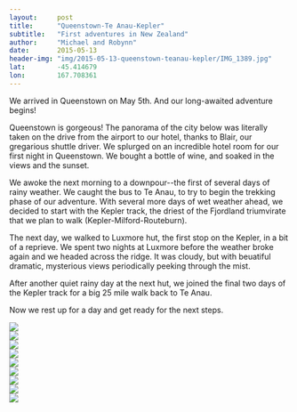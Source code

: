 ```yaml
---
layout: 	post
title:  	"Queenstown-Te Anau-Kepler"
subtitle:   "First adventures in New Zealand"
author:     "Michael and Robynn"
date:   	2015-05-13
header-img: "img/2015-05-13-queenstown-teanau-kepler/IMG_1389.jpg"
lat: 		-45.414679
lon: 		167.708361
---
```


We arrived in Queenstown on May 5th.  And our long-awaited adventure begins!

Queenstown is gorgeous! The panorama of the city below was literally taken on the drive from the airport to our hotel, thanks to Blair, our gregarious shuttle driver. We splurged on an incredible hotel room for our first night in Queenstown. We bought a bottle of wine, and soaked in the views and the sunset.

We awoke the next morning to a downpour--the first of several days of rainy weather. We caught the bus to Te Anau, to try to begin the trekking phase of our adventure. With several more days of wet weather ahead, we decided to start with the Kepler track, the driest of the Fjordland triumvirate that we plan to walk (Kepler-Milford-Routeburn).

The next day, we walked to Luxmore hut, the first stop on the Kepler, in a bit of a reprieve. We spent two nights at Luxmore before the weather broke again and we headed across the ridge. It was cloudy, but with beuatiful dramatic, mysterious views periodically peeking through the mist.

After another quiet rainy day at the next hut, we joined the final two days of the Kepler track for a big 25 mile walk back to Te Anau.

Now we rest up for a day and get ready for the next steps.

<div id="masonry-container" class="js-masonry" data-masonry-options='{ 
  "columnWidth": ".masonry-grid-sizer",
  "gutter": 5,
  "itemSelector": ".masonry-item",
  "percentPosition": true
  }'>
  <div class="masonry-grid-sizer"> </div>
   <div class="masonry-item full-width"> 
    <img src="{{ site.baseurl }}/img/2015-05-13-queenstown-teanau-kepler/IMG_1281.jpg" class="img-responsive">
  </div>
  <div class="masonry-item"> 
    <img src="{{ site.baseurl }}/img/2015-05-13-queenstown-teanau-kepler/IMG_1303.jpg" class="img-responsive">
  </div>
  <div class="masonry-item threequarters-width"> 
    <img src="{{ site.baseurl }}/img/2015-05-13-queenstown-teanau-kepler/IMG_1307.jpg" class="img-responsive">
  </div>
  <div class="masonry-item"> 
    <img src="{{ site.baseurl }}/img/2015-05-13-queenstown-teanau-kepler/IMG_1318.jpg" class="img-responsive">
  </div>
    <div class="masonry-item full-width"> 
    <img src="{{ site.baseurl }}/img/2015-05-13-queenstown-teanau-kepler/IMG_1343.jpg" class="img-responsive">
  </div>
  <div class="masonry-item half-width"> 
    <img src="{{ site.baseurl }}/img/2015-05-13-queenstown-teanau-kepler/IMG_1380.jpg" class="img-responsive">
  </div>
  <div class="masonry-item half-width"> 
    <img src="{{ site.baseurl }}/img/2015-05-13-queenstown-teanau-kepler/IMG_1389.jpg" class="img-responsive">
  </div>
  <div class="masonry-item full-width"> 
    <img src="{{ site.baseurl }}/img/2015-05-13-queenstown-teanau-kepler/IMG_1427.jpg" class="img-responsive">
  </div>
  <div class="masonry-item full-width"> 
    <img src="{{ site.baseurl }}/img/2015-05-13-queenstown-teanau-kepler/IMG_1490.jpg" class="img-responsive">
  </div>
</div>





